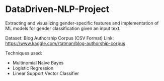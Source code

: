 # DataDriven-NLP-Project

Extracting and visualizing gender-specific features and implementation of ML models for gender classification given an input text.

Dataset: Blog Authorship Corpus (CSV Format)
Link: https://www.kaggle.com/rtatman/blog-authorship-corpus

Techniques used:
- Multinomial Naive Bayes
- Logistic Regression
- Linear Support Vector Classifier
